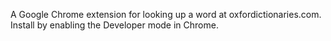 A Google Chrome extension for looking up a word at oxfordictionaries.com. Install by enabling the Developer mode in Chrome.
